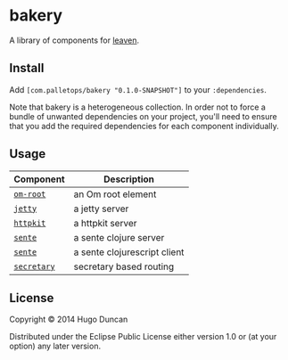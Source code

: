 # bakery

A library of components for [leaven][leaven].

## Install

Add `[com.palletops/bakery "0.1.0-SNAPSHOT"]` to your `:dependencies`.

Note that bakery is a heterogeneous collection.  In order not to force
a bundle of unwanted dependencies on your project, you'll need to
ensure that you add the required dependencies for each component
individually.

## Usage

Component | Description
----------|-------------
[`om-root`](src/cljs/com/palletops/bakery/om_root.cljs)     | an Om root element
[`jetty`](src/clj/com/palletops/bakery/jetty.clj)           | a jetty server
[`httpkit`](src/clj/com/palletops/bakery/httpkit.clj)       | a httpkit server
[`sente`](src/clj/com/palletops/bakery/sente.clj)           | a sente clojure server
[`sente`](src/cljs/com/palletops/bakery/sente.cljs)         | a sente clojurescript client
[`secretary`](src/cljs/com/palletops/bakery/secretary.cljs) | secretary based routing


## License

Copyright © 2014 Hugo Duncan

Distributed under the Eclipse Public License either version 1.0 or (at
your option) any later version.

[leaven]:https://github.com/palletops/leaven "leaven component library"
